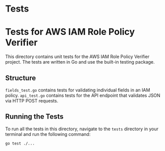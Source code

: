 # Tests

# Tests for AWS IAM Role Policy Verifier

This directory contains unit tests for the AWS IAM Role Policy Verifier project. 
The tests are written in Go and use the built-in testing package.

## Structure

`fields_test.go` contains tests for validating individual fields in an IAM policy.
`api_test.go` contains tests for the API endpoint that validates JSON via HTTP POST requests.

## Running the Tests

To run all the tests in this directory, navigate to the `tests` directory in your terminal and run the following command:

```bash
go test ./...